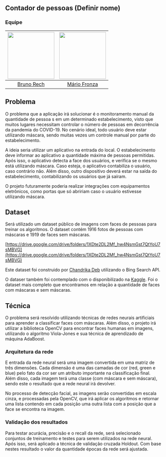 ## Contador de pessoas (Definir nome)

### Equipe

| [<img src="https://avatars0.githubusercontent.com/u/31224982?s=460&u=a5c288a099540e11babe8b352e5d62ab28bae601&v=4" width="150px;"/>](https://github.com/BrunoRech) | [<img src="https://avatars2.githubusercontent.com/u/26040800?v=3&s=150" width="150px;"/>](https://github.com/MarioFronza) |
| :-------------------------------------------------------------------------------------------------------------------------: | :-----------------------------------------------------------------------------------------------------------------------: |
|                                     [Bruno Rech](https://github.com/BrunoRech)                                      |                                      [Mário Fronza](https://github.com/MarioFronza)                                       |


## Problema

O problema que a aplicação irá solucionar é o monitoramento manual da quantidade de pessoa s em um determinado estabelecimento, visto que muitos lugares necessitam controlar o número de pessoas em decorrência da pandemia do COVID-19. No cenário ideal, todo usuário deve estar utilizando máscara, sendo muitas vezes um controle manual por parte do estabelecimento.

A ideia seria utilizar um aplicativo na entrada do local. O estabelecimento deve informar ao aplicativo a quantidade máxima de pessoas permitidas. Após isso, o aplicativo detecta a face dos usuários, e verifica se o mesmo está utilizando máscara. Caso esteja, o aplicativo contabiliza o usuário, caso contrário não. Além disso, outro dispositivo deverá estar na saída do estabelecimento, contabilizando os usuários que já saíram.

O projeto futuramente poderia realizar integrações com equipamentos eletrônicos, como portas que só abririam caso o usuário estivesse utilizando máscara.

## Dataset

Será utilizado um dataset público de imagens com faces de pessoas para treinar os algoritmos. O dataset contém 1916 fotos de pessoas com máscaras e 1919 de faces sem máscaras.

[https://drive.google.com/drive/folders/1XDte2DL2Mf_hw4NsmGst7QtYoU7sMBVG](https://drive.google.com/drive/folders/1XDte2DL2Mf_hw4NsmGst7QtYoU7sMBVG)

Este dataset foi construido por [Chandrika Deb](https://chandrikadeb7.github.io/) utilizando o Bing Search API.

O dataser também foi contemplado com o disponibilizado na [Kaggle](https://www.kaggle.com/andrewmvd/face-mask-detection?select=images). Foi o dataset mais completo que encontramos em relação a quantidade de faces com máscaras e sem máscaras.

## Técnica

O problema será resolvido utilizando técnicas de redes neurais artificiais para aprender a classificar faces com máscaras. Além disso, o projeto irá utilizar a biblioteca OpenCV para encontrar faces humanas em imagens, utilizando o algoritmo Viola-Jones e sua técnica de aprendizado de máquina AdaBoost.

### Arquitetura da rede

E entrada da rede neural será uma imagem convertida em uma matriz de três dimensões. Cada dimensão é uma das camadas de cor (red, green e blue) pelo fato da cor ser um atributo importante na classificação final. Além disso, cada imagem terá uma classe (com máscara e sem máscara), sendo este o resultado que a rede neural irá devolver. 

No processo de detecção facial, as imagens serão convertidas em escala cinza, e processadas pela OpenCV, que irá aplicar os algoritmos e retornar uma lista contendo em cada posição uma outra lista com a posição que a face se encontra na imagem. 

### Validação dos resultados

Para testar acurácia, precisão e o recall da rede, será selecionado conjuntos de treinamento e testes para serem utilizados na rede neural. Após isso, será aplicado a técnica de validação cruzada Holdout. Com base nestes resultado o valor da quantidade épocas da rede será ajustada.